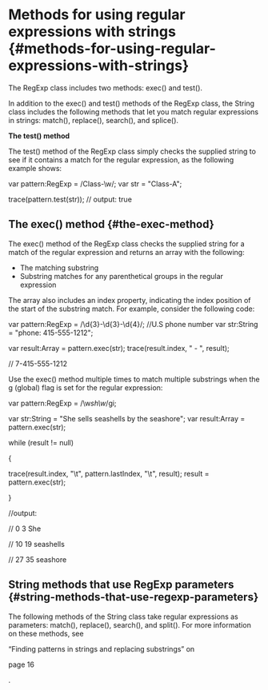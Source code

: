 # Methods for using regular expressions with strings {#methods-for-using-regular-expressions-with-strings}

The RegExp class includes two methods: exec() and test().

In addition to the exec() and test() methods of the RegExp class, the String class includes the following methods that let you match regular expressions in strings: match(), replace(), search(), and splice().

**The test() method**

The test() method of the RegExp class simply checks the supplied string to see if it contains a match for the regular expression, as the following example shows:

var pattern:RegExp = /Class-\w/; var str = &quot;Class-A&quot;;

trace(pattern.test(str)); // output: true

## The exec() method {#the-exec-method}

The exec() method of the RegExp class checks the supplied string for a match of the regular expression and returns an array with the following:

*   The matching substring
*   Substring matches for any parenthetical groups in the regular expression

The array also includes an index property, indicating the index position of the start of the substring match. For example, consider the following code:

var pattern:RegExp = /\d{3}\-\d{3}-\d{4}/; //U.S phone number var str:String = &quot;phone: 415-555-1212&quot;;

var result:Array = pattern.exec(str); trace(result.index, &quot; - &quot;, result);

// 7-415-555-1212

Use the exec() method multiple times to match multiple substrings when the g (global) flag is set for the regular expression:

var pattern:RegExp = /\w*sh\w*/gi;

var str:String = &quot;She sells seashells by the seashore&quot;; var result:Array = pattern.exec(str);

while (result != null)

{

trace(result.index, &quot;\t&quot;, pattern.lastIndex, &quot;\t&quot;, result); result = pattern.exec(str);

}

//output:

// 0 3 She

// 10 19 seashells

// 27 35 seashore

## String methods that use RegExp parameters {#string-methods-that-use-regexp-parameters}

The following methods of the String class take regular expressions as parameters: match(), replace(), search(), and split(). For more information on these methods, see

“Finding patterns in strings and replacing substrings” on

page 16

.